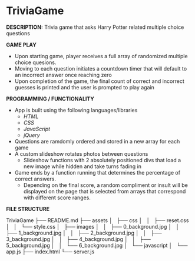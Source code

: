 # TriviaGame

**DESCRIPTION:** Trivia game that asks Harry Potter related multiple choice questions


**GAME PLAY**

* Upon starting game, player receives a full array of randomized multiple choice quesions.
* Moving to each question initiates a countdown timer that will default to an incorrect answer once reaching zero
* Upon completion of the game, the final count of correct and incorrect guesses is printed and the user is prompted to play again


**PROGRAMMING / FUNCTIONALITY**

* App is built using the following languages/libraries 
  - *HTML* 
  - *CSS* 
  - *JavaScript*
  - *jQuery*
* Questions are ramdomly ordered and stored in a new array for each game
* A custom slideshow rotates photos between questions
  - Slideshow functions with 2 absolutely positioned divs that load a new image while hidden and take turns fading in
* Game ends by a function running that determines the percentage of correct answers.
  - Depending on the final score, a random compliment or insult will be displayed on the page that is selected from arrays that correspond with different score ranges.


**FILE STRUCTURE**

TriviaGame
├── README.md
├── assets
│   ├── css
│   │   ├── reset.css
│   │   └── style.css
│   ├── images
│   │   ├── 0_background.jpg
│   │   ├── 1_background.jpg
│   │   ├── 2_background.jpg
│   │   ├── 3_background.jpg
│   │   ├── 4_background.jpg
│   │   ├── 5_background.jpg
│   │   └── 6_background.jpg
│   └── javascript
│       └── app.js
├── index.html
└── server.js